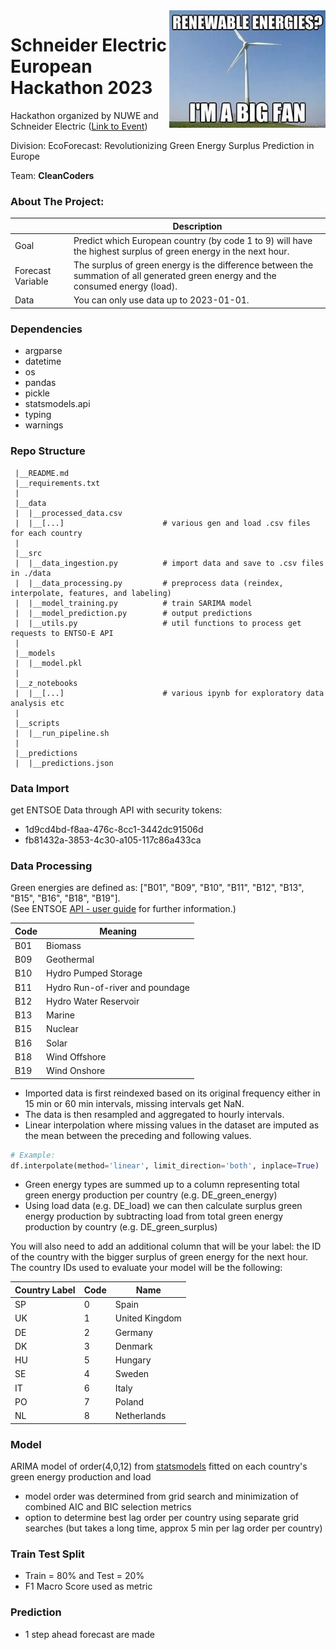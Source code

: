 <img src="logo.jpeg" align="right" width="250"  />

# Schneider Electric European Hackathon 2023

Hackathon organized by NUWE and Schneider Electric ([Link to Event](https://nuwe.io/dev/competitions/schneider-electric-european-2023))  

Division: EcoForecast: Revolutionizing Green Energy Surplus Prediction in Europe  

Team: **CleanCoders**  

### About The Project: 

||Description|
|------|---------------------------------------------------------------------------------------------------------------|
| Goal | Predict which European country (by code 1 to 9) will have the highest surplus of green energy in the next hour. |
| Forecast Variable | The surplus of green energy is the difference between the summation of all generated green energy and the consumed energy (load). |
| Data | You can only use data up to 2023-01-01. |

### Dependencies
- argparse
- datetime
- os
- pandas
- pickle
- statsmodels.api
- typing
- warnings

### Repo Structure
 
     |__README.md
     |__requirements.txt
     |
     |__data
     |  |__processed_data.csv
     |  |__[...]                      # various gen and load .csv files for each country
     |
     |__src
     |  |__data_ingestion.py          # import data and save to .csv files in ./data
     |  |__data_processing.py         # preprocess data (reindex, interpolate, features, and labeling)
     |  |__model_training.py          # train SARIMA model
     |  |__model_prediction.py        # output predictions
     |  |__utils.py                   # util functions to process get requests to ENTSO-E API                      
     |
     |__models
     |  |__model.pkl
     |
     |__z_notebooks
     |  |__[...]                      # various ipynb for exploratory data analysis etc
     |
     |__scripts
     |  |__run_pipeline.sh
     |
     |__predictions
     |  |__predictions.json

### Data Import

get ENTSOE Data through API with security tokens:
- 1d9cd4bd-f8aa-476c-8cc1-3442dc91506d
- fb81432a-3853-4c30-a105-117c86a433ca

### Data Processing

Green energies are defined as: ["B01", "B09", "B10", "B11", "B12", "B13", "B15", "B16", "B18", "B19"].  
(See ENTSOE [API - user guide](https://transparency.entsoe.eu/content/static_content/Static%20content/web%20api/Guide.html#_psrtype:~:text=Hourly-,A.5.%20PsrType,-Code) for further information.)

| Code | Meaning |
|------|--------|
| B01 | Biomass |
| B09 | Geothermal |
| B10 | Hydro Pumped Storage |
| B11 | Hydro Run-of-river and poundage |
| B12 | Hydro Water Reservoir |
| B13 | Marine |
| B15 | Nuclear |
| B16 | Solar |
| B18 | Wind Offshore |
| B19 | Wind Onshore |

- Imported data is first reindexed based on its original frequency either in 15 min or 60 min intervals, missing intervals get NaN.
- The data is then resampled and aggregated to hourly intervals.
- Linear interpolation where missing values in the dataset are imputed as the mean between the preceding and following values.

``` py
# Example:
df.interpolate(method='linear', limit_direction='both', inplace=True)
```
 
- Green energy types are summed up to a column representing total green energy production per country (e.g. DE_green_energy)
- Using load data (e.g. DE_load) we can then calculate surplus green energy production by subtracting load from total green energy production by country (e.g. DE_green_surplus)
  
You will also need to add an additional column that will be your label: the ID of the country with the bigger surplus of green energy for the next hour.
The country IDs used to evaluate your model will be the following:

| Country Label | Code | Name             |
|---------------|------|------------------|
| SP            | 0    | Spain            |
| UK            | 1    | United Kingdom   |
| DE            | 2    | Germany          |
| DK            | 3    | Denmark          |
| HU            | 5    | Hungary          |
| SE            | 4    | Sweden           |
| IT            | 6    | Italy            |
| PO            | 7    | Poland           |
| NL            | 8    | Netherlands      |

### Model

ARIMA model of order(4,0,12) from [statsmodels](https://www.statsmodels.org/stable/index.html) fitted on each country's green energy production and load
- model order was determined from grid search and minimization of combined AIC and BIC selection metrics
- option to determine best lag order per country using separate grid searches (but takes a long time, approx 5 min per lag order per country)

### Train Test Split

- Train = 80% and Test = 20%
- F1 Macro Score used as metric

### Prediction

- 1 step ahead forecast are made
